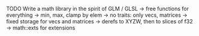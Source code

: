 TODO Write a math library in the spirit of GLM / GLSL
    -> free functions for everything
    -> min, max, clamp by elem
    -> no traits: only vecs, matrices
    -> fixed storage for vecs and matrices
    -> derefs to XYZW, then to slices of f32
    -> math::exts for extensions